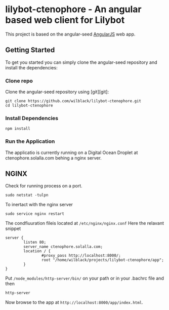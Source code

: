 # lilybot-ctenophore - An angular based web client for Lilybot

This project is based on the angular-seed [AngularJS](https://github.com/angular/angular-seed) web app.


## Getting Started

To get you started you can simply clone the angular-seed repository and install the dependencies:

### Clone repo

Clone the angular-seed repository using [git][git]:

```
git clone https://github.com/wilblack/lilybot-ctenophore.git
cd lilybot-ctenophore
```

### Install Dependencies

```
npm install
```

### Run the Application
The applicatio is currently running on a Digital Ocean Droplet at ctenophore.solalla.com behing a nginx server.

## NGINX
Check for running process on a port.
```
sudo netstat -tulpn
```

To inertact with the nginx server 
```
sudo service nginx restart
```

The condfiuuration fileis located at `/etc/nginx/nginx.conf`
Here the relavant snippet 

```
server {
        listen 80;
        server_name ctenophore.solalla.com;
        location / {
                #proxy_pass http://localhost:8000/;
                root "/home/wilblack/projects/lilybot-ctenophore/app";
        }
}
```


Put `/node_modules/http-server/bin/` on your path or in your .bachrc file and then 
```
http-server
```

Now browse to the app at `http://localhost:8000/app/index.html`.

